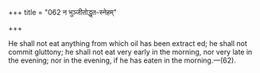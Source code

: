 +++
title = "062 न भुञ्जीतोद्धृत-स्नेहम्"

+++

He shall not eat anything from which oil has been extract ed; he shall not commit gluttony; he shall not eat very early in the morning, nor very late in the evening; nor in the evening, if he has eaten in the morning.—(62).